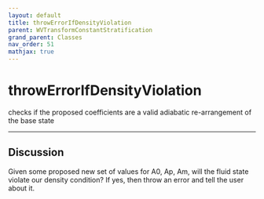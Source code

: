 ```yaml
---
layout: default
title: throwErrorIfDensityViolation
parent: WVTransformConstantStratification
grand_parent: Classes
nav_order: 51
mathjax: true
---
```


#  throwErrorIfDensityViolation

checks if the proposed coefficients are a valid adiabatic re-arrangement of the base state


---

## Discussion

  Given some proposed new set of values for A0, Ap, Am, will
  the fluid state violate our density condition? If yes, then
  throw an error and tell the user about it.
